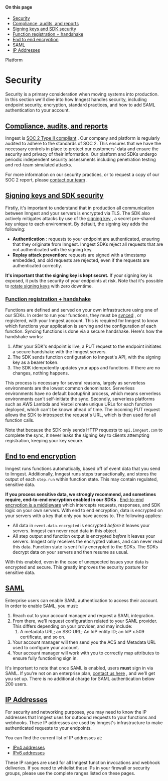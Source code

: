 #### On this page

- [Security](\docs\learn\security#security)
- [Compliance, audits, and reports](\docs\learn\security#compliance-audits-and-reports)
- [Signing keys and SDK security](\docs\learn\security#signing-keys-and-sdk-security)
- [Function registration + handshake](\docs\learn\security#function-registration-handshake)
- [End to end encryption](\docs\learn\security#end-to-end-encryption)
- [SAML](\docs\learn\security#saml)
- [IP Addresses](\docs\learn\security#ip-addresses)

Platform

# Security

Security is a primary consideration when moving systems into production.  In this section we'll dive into how Inngest handles security, including endpoint security, encryption, standard practices, and how to add SAML authentication to your account.

## [Compliance, audits, and reports](\docs\learn\security#compliance-audits-and-reports)

Inngest is [SOC 2 Type II compliant](\blog\soc2-compliant?ref=docs-security) . Our company and platform is regularly audited to adhere to the standards of SOC 2. This ensures that we have the necessary controls in place to protect our customers' data and ensure the security and privacy of their information. Our platform and SDKs undergo periodic independent security assessments including penetration testing and red-team simulated attacks.

For more information on our security practices, or to request a copy of our SOC 2 report, please [contact our team](\contact?ref=docs-security) .

## [Signing keys and SDK security](\docs\learn\security#signing-keys-and-sdk-security)

Firstly, it's important to understand that in production all communication between Inngest and your servers is encrypted via TLS. The SDK also actively mitigates attacks by use of the [signing key](\docs\platform\signing-keys) , a secret pre-shared key unique to each environment. By default, the signing key adds the following:

- **Authentication** : requests to your endpoint are authenticated, ensuring that they originate from Inngest. Inngest SDKs reject all requests that are not authenticated with the signing key.
- **Replay attack prevention:** requests are signed with a timestamp embedded, and old requests are rejected, even if the requests are authenticated correctly.

**It's important that the signing key is kept secret.** If your signing key is exposed, it puts the security of your endpoints at risk. Note that it's possible to [rotate signing keys](\docs\platform\signing-keys#rotation) with zero downtime.

### [Function registration + handshake](\docs\learn\security#function-registration-handshake)

Functions are defined and served on your own infrastructure using one of our SDKs. In order to run your functions, they must be [synced](\docs\apps\cloud) , or registered, with your Inngest account. This is required for Inngest to know which functions your application is serving and the configuration of each function. Syncing functions is done via a secure handshake. Here's how the handshake works:

1. After your SDK's endpoint is live, a PUT request to the endpoint initiates a secure handshake with the Inngest servers.
2. The SDK sends function configuration to Inngest's API, with the signing key as a bearer token.
3. The SDK idempotently updates your apps and functions. If there are no changes, nothing happens.

This process is necessary for several reasons, largely as serverless environments are the lowest common denominator. Serverless environments have no default bootup/init process, which means serverless environments can't self-initiate the sync. Secondly, serverless platforms such as AWS Lambda and Vercel create unique URLs for each function deployed, which can't be known ahead of time. The incoming PUT request allows the SDK to introspect the request's URL, which is then used for all function calls.

Note that because the SDK only sends HTTP requests to `api.inngest.com` to complete the sync, it never leaks the signing key to clients attempting registration, keeping your key secure.

## [End to end encryption](\docs\learn\security#end-to-end-encryption)

Inngest runs functions automatically, based off of event data that you send to Inngest. Additionally, Inngest runs steps transactionally, and stores the output of each `step.run` within function state. This may contain regulated, sensitive data.

**If you process sensitive data, we strongly recommend, and sometimes require, end-to-end encryption enabled in our SDKs** . [End-to-end encryption is a middleware](\docs\features\middleware\encryption-middleware) which intercepts requests, responses, and SDK logic on your own servers. With end to end encryption, data is encrypted on your servers with a key that only you have access to. The following applies:

- All data in `event.data.encrypted` is encrypted *before* it leaves your servers. Inngest can never read data in this object.
- All step output and function output is encrypted *before* it leaves your servers. Inngest only receives the encrypted values, and can never read this data. Function state is sent fully encrypted to the SDKs. The SDKs decrypt data on your servers and then resume as usual.

With this enabled, even in the case of unexpected issues your data is encrypted and secure. This greatly improves the security posture for sensitive data.

## [SAML](\docs\learn\security#saml)

Enterprise users can enable SAML authentication to access their account. In order to enable SAML, you must:

1. Reach out to your account manager and request a SAML integration.
2. From there, we'll request configuration related to your SAML provider. This differs depending on your provider, and may include:
    1. A metadata URL; an SSO URL; An IdP entity ID; an IdP x.509 certificate, and so on.
3. Your account manager will then send you the ACS and Metadata URL used to configure your account.
4. Your account manager will work with you to correctly map attributes to ensure fully functioning sign in.

It's important to note that once SAML is enabled, users **must** sign in via SAML. If you're not on an enterprise plan, [contact us here](\contact?ref=docs-security) , and we'll get you set up. There is no additional charge for SAML authentication below 200 users.

## [IP Addresses](\docs\learn\security#ip-addresses)

For security and networking purposes, you may need to know the IP addresses that Inngest uses for outbound requests to your functions and webhooks. These IP addresses are used by Inngest's infrastructure to make authenticated requests to your endpoints.

You can find the current list of IP addresses at:

- [IPv4 addresses](https://www.inngest.com/ips-v4)
- [IPv6 addresses](https://www.inngest.com/ips-v6)

These IP ranges are used for all Inngest function invocations and webhook deliveries. If you need to whitelist these IPs in your firewall or security groups, please use the complete ranges listed on these pages.